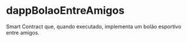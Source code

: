 # dappBolaoEntreAmigos
Smart Contract que, quando executado, implementa um bolão esportivo entre amigos. 

